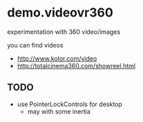 demo.videovr360
===============

experimentation with 360 video/images

you can find videos
* http://www.kolor.com/video
* http://totalcinema360.com/showreel.html

## TODO
* use PointerLockControls for desktop
  - may with some inertia

